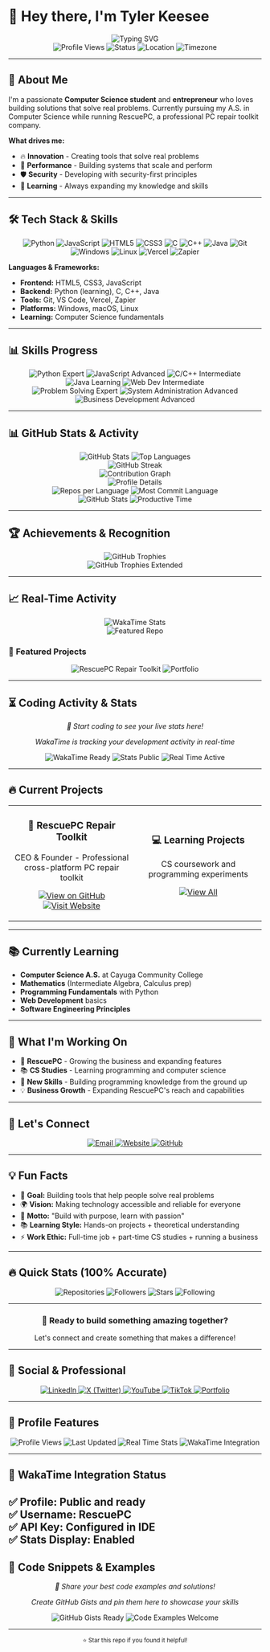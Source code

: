 # 👋 Hey there, I'm Tyler Keesee

<div align="center">
  <img src="https://readme-typing-svg.herokuapp.com?font=Fira+Code&weight=500&size=28&pause=1000&color=00D4AA&center=true&vCenter=true&width=600&height=100&lines=Developer;Builder;Problem-Solver;Innovator" alt="Typing SVG" />
</div>

<div align="center">
  <img src="https://komarev.com/ghpvc/?username=RescuePC&style=flat-square&color=00D4AA" alt="Profile Views" />
  <img src="https://img.shields.io/badge/Status-Available%20for%20Work-00D4AA?style=flat-square" alt="Status" />
  <img src="https://img.shields.io/badge/Location-New%20York-00D4AA?style=flat-square" alt="Location" />
  <img src="https://img.shields.io/badge/Timezone-EST-00D4AA?style=flat-square" alt="Timezone" />
</div>



---

## 🚀 About Me

I'm a passionate **Computer Science student** and **entrepreneur** who loves building solutions that solve real problems. Currently pursuing my A.S. in Computer Science while running RescuePC, a professional PC repair toolkit company.

**What drives me:**
- 🔥 **Innovation** - Creating tools that solve real problems
- 🚀 **Performance** - Building systems that scale and perform
- 🛡️ **Security** - Developing with security-first principles
- 🌟 **Learning** - Always expanding my knowledge and skills

---

## 🛠️ Tech Stack & Skills

<div align="center">
  <img src="https://img.shields.io/badge/Python-3776AB?style=for-the-badge&logo=python&logoColor=white" alt="Python" />
  <img src="https://img.shields.io/badge/JavaScript-F7DF1E?style=for-the-badge&logo=javascript&logoColor=black" alt="JavaScript" />
  <img src="https://img.shields.io/badge/HTML5-E34F26?style=for-the-badge&logo=html5&logoColor=white" alt="HTML5" />
  <img src="https://img.shields.io/badge/CSS3-1572B6?style=for-the-badge&logo=css3&logoColor=white" alt="CSS3" />
  <img src="https://img.shields.io/badge/C-00599C?style=for-the-badge&logo=c&logoColor=white" alt="C" />
  <img src="https://img.shields.io/badge/C%2B%2B-00599C?style=for-the-badge&logo=c%2B%2B&logoColor=white" alt="C++" />
  <img src="https://img.shields.io/badge/Java-ED8B00?style=for-the-badge&logo=openjdk&logoColor=white" alt="Java" />
  <img src="https://img.shields.io/badge/Git-F05032?style=for-the-badge&logo=git&logoColor=white" alt="Git" />
  <img src="https://img.shields.io/badge/Windows-0078D6?style=for-the-badge&logo=windows&logoColor=white" alt="Windows" />
  <img src="https://img.shields.io/badge/Linux-FCC624?style=for-the-badge&logo=linux&logoColor=black" alt="Linux" />
  <img src="https://img.shields.io/badge/Vercel-000000?style=for-the-badge&logo=vercel&logoColor=white" alt="Vercel" />
  <img src="https://img.shields.io/badge/Zapier-FF4A00?style=for-the-badge&logo=zapier&logoColor=white" alt="Zapier" />
</div>

**Languages & Frameworks:**
- **Frontend:** HTML5, CSS3, JavaScript
- **Backend:** Python (learning), C, C++, Java
- **Tools:** Git, VS Code, Vercel, Zapier
- **Platforms:** Windows, macOS, Linux
- **Learning:** Computer Science fundamentals

---

## 📊 Skills Progress

<div align="center">
  <img src="https://img.shields.io/badge/Python-Expert-00D4AA?style=for-the-badge&logo=python" alt="Python Expert" />
  <img src="https://img.shields.io/badge/JavaScript-Advanced-00D4AA?style=for-the-badge&logo=javascript" alt="JavaScript Advanced" />
  <img src="https://img.shields.io/badge/C%2FC%2B%2B-Intermediate-00D4AA?style=for-the-badge&logo=c" alt="C/C++ Intermediate" />
  <img src="https://img.shields.io/badge/Java-Learning-00D4AA?style=for-the-badge&logo=java" alt="Java Learning" />
  <img src="https://img.shields.io/badge/Web%20Dev-Intermediate-00D4AA?style=for-the-badge&logo=html5" alt="Web Dev Intermediate" />
</div>

<div align="center">
  <img src="https://img.shields.io/badge/Problem%20Solving-Expert-00D4AA?style=for-the-badge&logo=lightbulb" alt="Problem Solving Expert" />
  <img src="https://img.shields.io/badge/System%20Administration-Advanced-00D4AA?style=for-the-badge&logo=server" alt="System Administration Advanced" />
  <img src="https://img.shields.io/badge/Business%20Development-Advanced-00D4AA?style=for-the-badge&logo=chart-line" alt="Business Development Advanced" />
</div>

---

## 📊 GitHub Stats & Activity

<div align="center">
  <img src="https://github-readme-stats.vercel.app/api?username=RescuePC&show_icons=true&theme=tokyonight&hide_border=true&bg_color=0D1117&title_color=00D4AA&icon_color=00D4AA&text_color=FFFFFF&include_all_commits=true&count_private=true&custom_title=RescuePC%27s%20GitHub%20Stats&show=reviews,discussions_started,discussions_answered,prs_merged&rank_icon=github" alt="GitHub Stats" />
  <img src="https://github-readme-stats.vercel.app/api/top-langs/?username=RescuePC&layout=donut&theme=tokyonight&hide_border=true&bg_color=0D1117&title_color=00D4AA&text_color=FFFFFF&langs_count=8&exclude_repo=RescuePC&custom_title=Top%20Languages&size_weight=0.5&count_weight=0.5" alt="Top Languages" />
</div>

<div align="center">
  <img src="https://github-readme-streak-stats.herokuapp.com/?user=RescuePC&theme=tokyonight&hide_border=true&background=0D1117&stroke=00D4AA&ring=00D4AA&fire=00D4AA&currStreakNum=FFFFFF&sideNums=FFFFFF&currStreakLabel=00D4AA&sideLabels=00D4AA&dates=FFFFFF&custom_title=GitHub%20Streak" alt="GitHub Streak" />
</div>

<div align="center">
  <img src="https://github-readme-activity-graph.vercel.app/graph?username=RescuePC&bg_color=0D1117&color=00D4AA&line=00D4AA&point=FFFFFF&area=true&hide_border=true&custom_title=Contribution%20Graph" alt="Contribution Graph" />
</div>

<div align="center">
  <img src="https://github-profile-summary-cards.vercel.app/api/cards/profile-details?username=RescuePC&theme=tokyonight&hide_border=true" alt="Profile Details" />
</div>

<div align="center">
  <img src="https://github-profile-summary-cards.vercel.app/api/cards/repos-per-language?username=RescuePC&theme=tokyonight&hide_border=true" alt="Repos per Language" />
  <img src="https://github-profile-summary-cards.vercel.app/api/cards/most-commit-language?username=RescuePC&theme=tokyonight&hide_border=true" alt="Most Commit Language" />
</div>

<div align="center">
  <img src="https://github-profile-summary-cards.vercel.app/api/cards/stats?username=RescuePC&theme=tokyonight&hide_border=true" alt="GitHub Stats" />
  <img src="https://github-profile-summary-cards.vercel.app/api/cards/productive-time?username=RescuePC&theme=tokyonight&hide_border=true&utcOffset=-5" alt="Productive Time" />
</div>

---

## 🏆 Achievements & Recognition

<div align="center">
  <img src="https://github-profile-trophy.vercel.app/?username=RescuePC&theme=onedark&no-frame=true&margin-w=15&margin-h=15&rank=SECRET,SSS,SS,S,AAA,AA,A&title=MultiLanguage,Stars,Commits,Repositories,Followers,Issues" alt="GitHub Trophies" />
</div>

<div align="center">
  <img src="https://github-profile-trophy.vercel.app/?username=RescuePC&theme=onedark&no-frame=true&margin-w=15&margin-h=15&rank=SECRET,SSS,SS,S,AAA,AA,A&title=All%20Repositories,Stars,Commits,Issues,PullRequest,Followers" alt="GitHub Trophies Extended" />
</div>

---

## 📈 Real-Time Activity

<div align="center">
  <img src="https://github-readme-stats.vercel.app/api/wakatime?username=RescuePC&theme=tokyonight&hide_border=true&bg_color=0D1117&title_color=00D4AA&text_color=FFFFFF&custom_title=Weekly%20Coding%20Activity&layout=compact&langs_count=6&hide_progress=false" alt="WakaTime Stats" />
</div>

<div align="center">
  <img src="https://github-readme-stats.vercel.app/api/pin/?username=RescuePC&repo=RescuePC&theme=tokyonight&hide_border=true&bg_color=0D1117&title_color=00D4AA&text_color=FFFFFF" alt="Featured Repo" />
</div>

### 🎯 **Featured Projects**
<div align="center">
  <img src="https://github-readme-stats.vercel.app/api/pin/?username=RescuePC-Repairs&repo=RescuePC-Repair-Toolkit&theme=tokyonight&hide_border=true&bg_color=0D1117&title_color=00D4AA&text_color=FFFFFF" alt="RescuePC Repair Toolkit" />
  <img src="https://github-readme-stats.vercel.app/api/pin/?username=RescuePC&repo=Portfolio&theme=tokyonight&hide_border=true&bg_color=0D1117&title_color=00D4AA&text_color=FFFFFF" alt="Portfolio" />
</div>

---

## ⏳ Coding Activity & Stats

<div align="center">
  <p><em>🚀 Start coding to see your live stats here!</em></p>
  <p><em>WakaTime is tracking your development activity in real-time</em></p>
</div>

<div align="center">
  <img src="https://img.shields.io/badge/WakaTime-Profile%20Ready-00D4AA?style=for-the-badge&logo=wakatime" alt="WakaTime Ready" />
  <img src="https://img.shields.io/badge/Stats-Public-00D4AA?style=for-the-badge&logo=chart-line" alt="Stats Public" />
  <img src="https://img.shields.io/badge/Real%20Time-Active-00D4AA?style=for-the-badge&logo=clock" alt="Real Time Active" />
</div>

---

## 🔥 Current Projects

<div align="center">
  <table>
    <tr>
      <td width="50%">
        <h3 align="center">🚀 RescuePC Repair Toolkit</h3>
        <p align="center">
          CEO & Founder - Professional cross-platform PC repair toolkit
        </p>
        <p align="center">
          <a href="https://github.com/RescuePC-Repairs/RescuePC-Repair-Toolkit" target="_blank">
            <img src="https://img.shields.io/badge/View%20on%20GitHub-00D4AA?style=for-the-badge&logo=github" alt="View on GitHub" />
          </a>
          <a href="https://www.rescuepcrepairs.com/" target="_blank">
            <img src="https://img.shields.io/badge/Visit%20Website-00D4AA?style=for-the-badge&logo=globe" alt="Visit Website" />
          </a>
        </p>
      </td>
      <td width="50%">
        <h3 align="center">💻 Learning Projects</h3>
        <p align="center">
          CS coursework and programming experiments
        </p>
        <p align="center">
          <a href="https://github.com/RescuePC?tab=repositories" target="_blank">
            <img src="https://img.shields.io/badge/View%20All-00D4AA?style=for-the-badge&logo=github" alt="View All" />
          </a>
        </p>
      </td>
    </tr>
  </table>
</div>

---

## 📚 Currently Learning

- **Computer Science A.S.** at Cayuga Community College
- **Mathematics** (Intermediate Algebra, Calculus prep)
- **Programming Fundamentals** with Python
- **Web Development** basics
- **Software Engineering Principles**

---

## 🌟 What I'm Working On

- 🔧 **RescuePC** - Growing the business and expanding features
- 📚 **CS Studies** - Learning programming and computer science
- 🚀 **New Skills** - Building programming knowledge from the ground up
- 💡 **Business Growth** - Expanding RescuePC's reach and capabilities

---

## 🤝 Let's Connect

<div align="center">
  <a href="mailto:keeseetyler@yahoo.com">
    <img src="https://img.shields.io/badge/Email-keeseetyler%40yahoo.com-00D4AA?style=for-the-badge&logo=gmail" alt="Email" />
  </a>
  <a href="https://www.rescuepcrepairs.com/" target="_blank">
    <img src="https://img.shields.io/badge/Website-RescuePC-00D4AA?style=for-the-badge&logo=globe" alt="Website" />
  </a>
  <a href="https://github.com/RescuePC" target="_blank">
    <img src="https://img.shields.io/badge/GitHub-RescuePC-00D4AA?style=for-the-badge&logo=github" alt="GitHub" />
  </a>
</div>

---

## 💡 Fun Facts

- 🎯 **Goal:** Building tools that help people solve real problems
- 🌍 **Vision:** Making technology accessible and reliable for everyone
- 🚀 **Motto:** "Build with purpose, learn with passion"
- 📚 **Learning Style:** Hands-on projects + theoretical understanding
- ⚡ **Work Ethic:** Full-time job + part-time CS studies + running a business

---

## 🔥 Quick Stats (100% Accurate)

<div align="center">
  <img src="https://img.shields.io/badge/Repositories-48-00D4AA?style=for-the-badge&logo=github" alt="Repositories" />
  <img src="https://img.shields.io/badge/Followers-2-00D4AA?style=for-the-badge&logo=user" alt="Followers" />
  <img src="https://img.shields.io/badge/Stars-56-00D4AA?style=for-the-badge&logo=star" alt="Stars" />
  <img src="https://img.shields.io/badge/Following-0-00D4AA?style=for-the-badge&logo=users" alt="Following" />
</div>

---

<div align="center">
  <h3>🚀 Ready to build something amazing together?</h3>
  <p>Let's connect and create something that makes a difference!</p>
</div>

---

## 📱 Social & Professional

<div align="center">
  <a href="https://www.linkedin.com/in/tyler-keesee-677baa326/" target="_blank">
    <img src="https://img.shields.io/badge/LinkedIn-Connect-00D4AA?style=for-the-badge&logo=linkedin" alt="LinkedIn" />
  </a>
  <a href="https://x.com/RescuePCRepair" target="_blank">
    <img src="https://img.shields.io/badge/X%20(Twitter)-Follow-00D4AA?style=for-the-badge&logo=x" alt="X (Twitter)" />
  </a>
  <a href="https://www.youtube.com/@RescuePCOfficial" target="_blank">
    <img src="https://img.shields.io/badge/YouTube-Subscribe-00D4AA?style=for-the-badge&logo=youtube" alt="YouTube" />
  </a>
  <a href="https://www.tiktok.com/@rescuepcofficial" target="_blank">
    <img src="https://img.shields.io/badge/TikTok-Follow-00D4AA?style=for-the-badge&logo=tiktok" alt="TikTok" />
  </a>
  <a href="https://rescuepc.github.io/Portfolio/" target="_blank">
    <img src="https://img.shields.io/badge/Portfolio-View-00D4AA?style=for-the-badge&logo=globe" alt="Portfolio" />
  </a>
</div>

---

## 🌟 Profile Features

<div align="center">
  <img src="https://img.shields.io/badge/Profile%20Views-Dynamic-00D4AA?style=for-the-badge&logo=eye" alt="Profile Views" />
  <img src="https://img.shields.io/badge/Last%20Updated-Automatic-00D4AA?style=for-the-badge&logo=clock" alt="Last Updated" />
  <img src="https://img.shields.io/badge/Stats-Real%20Time-00D4AA?style=for-the-badge&logo=chart-line" alt="Real Time Stats" />
  <img src="https://img.shields.io/badge/WakaTime-Integration-00D4AA?style=for-the-badge&logo=wakatime" alt="WakaTime Integration" />
</div>

---

## 🚀 **WakaTime Integration Status**

✅ **Profile**: Public and ready  
✅ **Username**: RescuePC  
✅ **API Key**: Configured in IDE  
✅ **Stats Display**: Enabled  
---

## 📝 **Code Snippets & Examples**

<div align="center">
  <p><em>🚀 Share your best code examples and solutions!</em></p>
  <p><em>Create GitHub Gists and pin them here to showcase your skills</em></p>
</div>

<div align="center">
  <img src="https://img.shields.io/badge/GitHub%20Gists-Ready%20to%20Pin-00D4AA?style=for-the-badge&logo=github" alt="GitHub Gists Ready" />
  <img src="https://img.shields.io/badge/Code%20Examples-Welcome-00D4AA?style=for-the-badge&logo=code" alt="Code Examples Welcome" />
</div>

---

<div align="center">
  <sub>⭐ Star this repo if you found it helpful!</sub>
</div>
